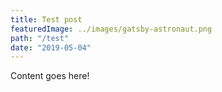 ```yaml
---
title: Test post
featuredImage: ../images/gatsby-astronaut.png
path: "/test"
date: "2019-05-04"
---
```

Content goes here!